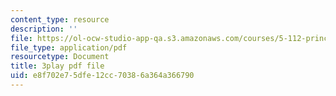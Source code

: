 ```yaml
---
content_type: resource
description: ''
file: https://ol-ocw-studio-app-qa.s3.amazonaws.com/courses/5-112-principles-of-chemical-science-fall-2005/e8f702e75dfe12cc70386a364a366790_yi6a_COcfxw.pdf
file_type: application/pdf
resourcetype: Document
title: 3play pdf file
uid: e8f702e7-5dfe-12cc-7038-6a364a366790
---
```

